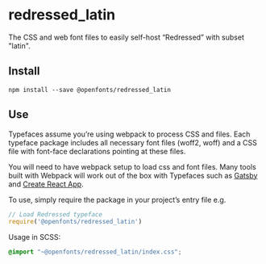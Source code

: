 
# redressed_latin

The CSS and web font files to easily self-host “Redressed” with subset "latin".

## Install

`npm install --save @openfonts/redressed_latin`

## Use

Typefaces assume you’re using webpack to process CSS and files. Each typeface
package includes all necessary font files (woff2, woff) and a CSS file with
font-face declarations pointing at these files.

You will need to have webpack setup to load css and font files. Many tools built
with Webpack will work out of the box with Typefaces such as [Gatsby](https://github.com/gatsbyjs/gatsby)
and [Create React App](https://github.com/facebookincubator/create-react-app).

To use, simply require the package in your project’s entry file e.g.

```javascript
// Load Redressed typeface
require('@openfonts/redressed_latin')
```

Usage in SCSS:
```scss
@import "~@openfonts/redressed_latin/index.css";
```
